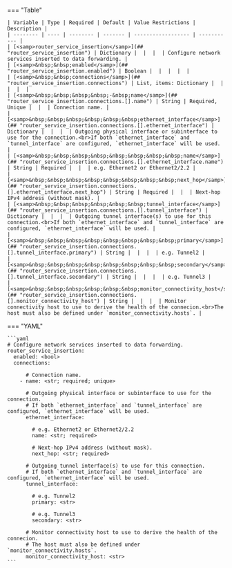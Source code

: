 <!--
  ~ Copyright (c) 2024 Arista Networks, Inc.
  ~ Use of this source code is governed by the Apache License 2.0
  ~ that can be found in the LICENSE file.
  -->
=== "Table"

    | Variable | Type | Required | Default | Value Restrictions | Description |
    | -------- | ---- | -------- | ------- | ------------------ | ----------- |
    | [<samp>router_service_insertion</samp>](## "router_service_insertion") | Dictionary |  |  |  | Configure network services inserted to data forwarding. |
    | [<samp>&nbsp;&nbsp;enabled</samp>](## "router_service_insertion.enabled") | Boolean |  |  |  |  |
    | [<samp>&nbsp;&nbsp;connections</samp>](## "router_service_insertion.connections") | List, items: Dictionary |  |  |  |  |
    | [<samp>&nbsp;&nbsp;&nbsp;&nbsp;-&nbsp;name</samp>](## "router_service_insertion.connections.[].name") | String | Required, Unique |  |  | Connection name. |
    | [<samp>&nbsp;&nbsp;&nbsp;&nbsp;&nbsp;&nbsp;ethernet_interface</samp>](## "router_service_insertion.connections.[].ethernet_interface") | Dictionary |  |  |  | Outgoing physical interface or subinterface to use for the connection.<br>If both `ethernet_interface` and `tunnel_interface` are configured, `ethernet_interface` will be used. |
    | [<samp>&nbsp;&nbsp;&nbsp;&nbsp;&nbsp;&nbsp;&nbsp;&nbsp;name</samp>](## "router_service_insertion.connections.[].ethernet_interface.name") | String | Required |  |  | e.g. Ethernet2 or Ethernet2/2.2 |
    | [<samp>&nbsp;&nbsp;&nbsp;&nbsp;&nbsp;&nbsp;&nbsp;&nbsp;next_hop</samp>](## "router_service_insertion.connections.[].ethernet_interface.next_hop") | String | Required |  |  | Next-hop IPv4 address (without mask). |
    | [<samp>&nbsp;&nbsp;&nbsp;&nbsp;&nbsp;&nbsp;tunnel_interface</samp>](## "router_service_insertion.connections.[].tunnel_interface") | Dictionary |  |  |  | Outgoing tunnel interface(s) to use for this connection.<br>If both `ethernet_interface` and `tunnel_interface` are configured, `ethernet_interface` will be used. |
    | [<samp>&nbsp;&nbsp;&nbsp;&nbsp;&nbsp;&nbsp;&nbsp;&nbsp;primary</samp>](## "router_service_insertion.connections.[].tunnel_interface.primary") | String |  |  |  | e.g. Tunnel2 |
    | [<samp>&nbsp;&nbsp;&nbsp;&nbsp;&nbsp;&nbsp;&nbsp;&nbsp;secondary</samp>](## "router_service_insertion.connections.[].tunnel_interface.secondary") | String |  |  |  | e.g. Tunnel3 |
    | [<samp>&nbsp;&nbsp;&nbsp;&nbsp;&nbsp;&nbsp;monitor_connectivity_host</samp>](## "router_service_insertion.connections.[].monitor_connectivity_host") | String |  |  |  | Monitor connectivity host to use to derive the health of the connecion.<br>The host must also be defined under `monitor_connectivity.hosts`. |

=== "YAML"

    ```yaml
    # Configure network services inserted to data forwarding.
    router_service_insertion:
      enabled: <bool>
      connections:

          # Connection name.
        - name: <str; required; unique>

          # Outgoing physical interface or subinterface to use for the connection.
          # If both `ethernet_interface` and `tunnel_interface` are configured, `ethernet_interface` will be used.
          ethernet_interface:

            # e.g. Ethernet2 or Ethernet2/2.2
            name: <str; required>

            # Next-hop IPv4 address (without mask).
            next_hop: <str; required>

          # Outgoing tunnel interface(s) to use for this connection.
          # If both `ethernet_interface` and `tunnel_interface` are configured, `ethernet_interface` will be used.
          tunnel_interface:

            # e.g. Tunnel2
            primary: <str>

            # e.g. Tunnel3
            secondary: <str>

          # Monitor connectivity host to use to derive the health of the connecion.
          # The host must also be defined under `monitor_connectivity.hosts`.
          monitor_connectivity_host: <str>
    ```
